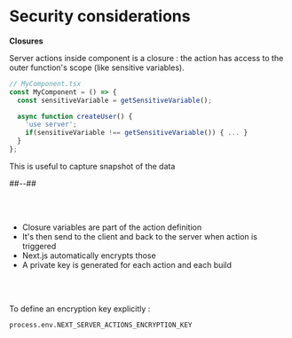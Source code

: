 <!-- .slide: class="two-column with-code title-margin-sm" -->

# Security considerations

**Closures**

Server actions inside component is a closure : the action has access to the outer function's scope (like sensitive variables). <br/>

```jsx
// MyComponent.tsx
const MyComponent = () => {
  const sensitiveVariable = getSensitiveVariable();

  async function createUser() {
    'use server';
    if(sensitiveVariable !== getSensitiveVariable()) { ... }
  }
};
```

This is useful to capture snapshot of the data

##--##

<br/> <br/>

- Closure variables are part of the action definition
- It's then send to the client and back to the server when action is triggered
- Next.js automatically encrypts those
- A private key is generated for each action and each build

<br/> <br/>

To define an encryption key explicitly :

```
process.env.NEXT_SERVER_ACTIONS_ENCRYPTION_KEY
```
